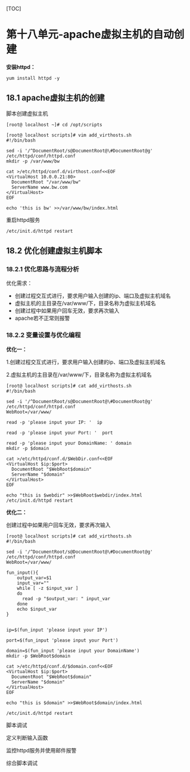 [TOC]







# 第十八单元-apache虚拟主机的自动创建

**安装httpd：**

```shell
yum install httpd -y
```



## 18.1 apache虚拟主机的创建

脚本创建虚拟主机

```shell
[root@ localhost ~]# cd /opt/scripts

[root@ localhost scripts]# vim add_virthosts.sh
#!/bin/bash

sed -i '/^DocumentRoot/s@DocumentRoot@\#DocumentRoot@g' /etc/httpd/conf/httpd.conf
mkdir -p /var/www/bw

cat >/etc/httpd/conf.d/virthost.conf<<EOF
<VirtualHost 10.0.0.21:80>
  DocumentRoot "/var/www/bw"
  ServerName www.bw.com
</VirtualHost>
EOF

echo 'this is bw' >>/var/www/bw/index.html

```

重启httpd服务

```
/etc/init.d/httpd restart
```



## 18.2 优化创建虚拟主机脚本



### 18.2.1 优化思路与流程分析

优化需求：

- 创建过程交互式进行，要求用户输入创建的ip、端口及虚拟主机域名
- 虚拟主机的主目录在/var/www/下，目录名称为虚拟主机域名
- 创建过程中如果用户回车无效，要求再次输入
- apache若不正常则报警



### 18.2.2 变量设置与优化编程

**优化一：**

1.创建过程交互式进行，要求用户输入创建的ip、端口及虚拟主机域名

2.虚拟主机的主目录在/var/www/下，目录名称为虚拟主机域名

```shell
[root@ localhost scripts]# cat add_virthosts.sh
#!/bin/bash

sed -i '/^DocumentRoot/s@DocumentRoot@\#DocumentRoot@g' /etc/httpd/conf/httpd.conf
WebRoot=/var/www/

read -p 'please input your IP: '  ip

read -p 'please input your Port: '  port

read -p 'please input your DomainName: ' domain
mkdir -p $domain

cat >/etc/httpd/conf.d/$WebDir.conf<<EOF
<VirtualHost $ip:$port>
  DocumentRoot "$WebRoot$domain"
  ServerName "$domain"
</VirtualHost>
EOF

echo "this is $webdir" >>$WebRoot$webdir/index.html
/etc/init.d/httpd restart

```



**优化二：**

创建过程中如果用户回车无效，要求再次输入

```shell
[root@ localhost scripts]# cat add_virthosts.sh
#!/bin/bash

sed -i '/^DocumentRoot/s@DocumentRoot@\#DocumentRoot@g' /etc/httpd/conf/httpd.conf
WebRoot=/var/www/

fun_input(){
    output_var=$1
    input_var=""
	while [ -z $input_var ]
	do
	  read -p "$output_var: " input_var
	done
	echo $input_var
}


ip=$(fun_input 'please input your IP')

port=$(fun_input 'please input your Port')

domain=$(fun_input 'please input your DomainName')
mkdir -p $WebRoot$domain

cat >/etc/httpd/conf.d/$domain.conf<<EOF
<VirtualHost $ip:$port>
  DocumentRoot "$WebRoot$domain"
  ServerName "$domain"
</VirtualHost>
EOF

echo "this is $domain" >>$WebRoot$domain/index.html

/etc/init.d/httpd restart

```







脚本调试

定义判断输入函数

监控httpd服务并使用邮件报警

综合脚本调试











